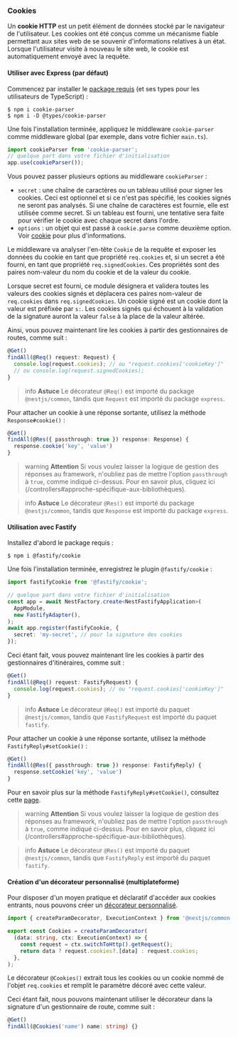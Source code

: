 ### Cookies

Un **cookie HTTP** est un petit élément de données stocké par le navigateur de l'utilisateur. Les cookies ont été conçus comme un mécanisme fiable permettant aux sites web de se souvenir d'informations relatives à un état. Lorsque l'utilisateur visite à nouveau le site web, le cookie est automatiquement envoyé avec la requête.

#### Utiliser avec Express (par défaut)

Commencez par installer le [package requis](https://github.com/expressjs/cookie-parser) (et ses types pour les utilisateurs de TypeScript) :

```shell
$ npm i cookie-parser
$ npm i -D @types/cookie-parser
```

Une fois l'installation terminée, appliquez le middleware `cookie-parser` comme middleware global (par exemple, dans votre fichier `main.ts`).

```typescript
import cookieParser from 'cookie-parser';
// quelque part dans votre fichier d'initialisation
app.use(cookieParser());
```

Vous pouvez passer plusieurs options au middleware `cookieParser` :

- `secret` : une chaîne de caractères ou un tableau utilisé pour signer les cookies. Ceci est optionnel et si ce n'est pas spécifié, les cookies signés ne seront pas analysés. Si une chaîne de caractères est fournie, elle est utilisée comme secret. Si un tableau est fourni, une tentative sera faite pour vérifier le cookie avec chaque secret dans l'ordre.
- `options` : un objet qui est passé à `cookie.parse` comme deuxième option. Voir [cookie](https://www.npmjs.org/package/cookie) pour plus d'informations.

Le middleware va analyser l'en-tête `Cookie` de la requête et exposer les données du cookie en tant que propriété `req.cookies` et, si un secret a été fourni, en tant que propriété `req.signedCookies`. Ces propriétés sont des paires nom-valeur du nom du cookie et de la valeur du cookie.

Lorsque secret est fourni, ce module désignera et validera toutes les valeurs des cookies signés et déplacera ces paires nom-valeur de `req.cookies` dans `req.signedCookies`. Un cookie signé est un cookie dont la valeur est préfixée par `s:`. Les cookies signés qui échouent à la validation de la signature auront la valeur `false` à la place de la valeur altérée.

Ainsi, vous pouvez maintenant lire les cookies à partir des gestionnaires de routes, comme suit :

```typescript
@Get()
findAll(@Req() request: Request) {
  console.log(request.cookies); // ou "request.cookies['cookieKey']"
  // ou console.log(request.signedCookies);
}
```

> info **Astuce** Le décorateur `@Req()` est importé du package `@nestjs/common`, tandis que `Request` est importé du package `express`.

Pour attacher un cookie à une réponse sortante, utilisez la méthode `Response#cookie()` :

```typescript
@Get()
findAll(@Res({ passthrough: true }) response: Response) {
  response.cookie('key', 'value')
}
```

> warning **Attention** Si vous voulez laisser la logique de gestion des réponses au framework, n'oubliez pas de mettre l'option `passthrough` à `true`, comme indiqué ci-dessus. Pour en savoir plus, cliquez ici (/controllers#approche-spécifique-aux-bibliothèques).

> info **Astuce** Le décorateur `@Res()` est importé du package `@nestjs/common`, tandis que `Response` est importé du package `express`.

#### Utilisation avec Fastify

Installez d'abord le package requis :

```shell
$ npm i @fastify/cookie
```

Une fois l'installation terminée, enregistrez le plugin `@fastify/cookie` :

```typescript
import fastifyCookie from '@fastify/cookie';

// quelque part dans votre fichier d'initialisation
const app = await NestFactory.create<NestFastifyApplication>(
  AppModule,
  new FastifyAdapter(),
);
await app.register(fastifyCookie, {
  secret: 'my-secret', // pour la signature des cookies
});
```

Ceci étant fait, vous pouvez maintenant lire les cookies à partir des gestionnaires d'itinéraires, comme suit :

```typescript
@Get()
findAll(@Req() request: FastifyRequest) {
  console.log(request.cookies); // ou "request.cookies['cookieKey']"
}
```

> info **Astuce** Le décorateur `@Req()` est importé du paquet `@nestjs/common`, tandis que `FastifyRequest` est importé du paquet `fastify`.

Pour attacher un cookie à une réponse sortante, utilisez la méthode `FastifyReply#setCookie()` :

```typescript
@Get()
findAll(@Res({ passthrough: true }) response: FastifyReply) {
  response.setCookie('key', 'value')
}
```

Pour en savoir plus sur la méthode `FastifyReply#setCookie()`, consultez cette [page](https://github.com/fastify/fastify-cookie#sending).

> warning **Attention** Si vous voulez laisser la logique de gestion des réponses au framework, n'oubliez pas de mettre l'option `passthrough` à `true`, comme indiqué ci-dessus. Pour en savoir plus, cliquez ici (/controllers#approche-spécifique-aux-bibliothèques).

> info **Astuce** Le décorateur `@Res()` est importé du paquet `@nestjs/common`, tandis que `FastifyReply` est importé du paquet `fastify`.

#### Création d'un décorateur personnalisé (multiplateforme)

Pour disposer d'un moyen pratique et déclaratif d'accéder aux cookies entrants, nous pouvons créer un [décorateur personnalisé](/custom-decorators).

```typescript
import { createParamDecorator, ExecutionContext } from '@nestjs/common';

export const Cookies = createParamDecorator(
  (data: string, ctx: ExecutionContext) => {
    const request = ctx.switchToHttp().getRequest();
    return data ? request.cookies?.[data] : request.cookies;
  },
);
```

Le décorateur `@Cookies()` extrait tous les cookies ou un cookie nommé de l'objet `req.cookies` et remplit le paramètre décoré avec cette valeur.

Ceci étant fait, nous pouvons maintenant utiliser le décorateur dans la signature d'un gestionnaire de route, comme suit :

```typescript
@Get()
findAll(@Cookies('name') name: string) {}
```
